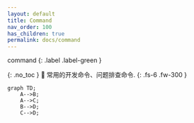 ```yaml
---
layout: default
title: Command 
nav_order: 100
has_children: true
permalink: docs/command
---
```

command
{: .label .label-green }


{: .no_toc }
🫠 常用的开发命令、问题排查命令.
{: .fs-6 .fw-300 }


```mermaid
graph TD;
    A-->B;
    A-->C;
    B-->D;
    C-->D;
```